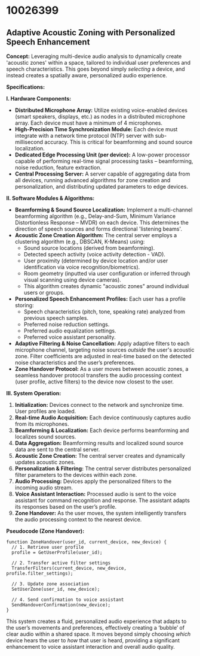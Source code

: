 # 10026399

## Adaptive Acoustic Zoning with Personalized Speech Enhancement

**Concept:** Leveraging multi-device audio analysis to dynamically create 'acoustic zones' within a space, tailored to individual user preferences and speech characteristics. This goes beyond simply *selecting* a device, and instead creates a spatially aware, personalized audio experience.

**Specifications:**

**I. Hardware Components:**

*   **Distributed Microphone Array:** Utilize existing voice-enabled devices (smart speakers, displays, etc.) as nodes in a distributed microphone array. Each device must have a minimum of 4 microphones.
*   **High-Precision Time Synchronization Module:**  Each device must integrate with a network time protocol (NTP) server with sub-millisecond accuracy. This is critical for beamforming and sound source localization.
*   **Dedicated Edge Processing Unit (per device):** A low-power processor capable of performing real-time signal processing tasks – beamforming, noise reduction, feature extraction.
*   **Central Processing Server:** A server capable of aggregating data from all devices, running advanced algorithms for zone creation and personalization, and distributing updated parameters to edge devices.

**II. Software Modules & Algorithms:**

*   **Beamforming & Sound Source Localization:** Implement a multi-channel beamforming algorithm (e.g., Delay-and-Sum, Minimum Variance Distortionless Response – MVDR) on each device.  This determines the direction of speech sources and forms directional 'listening beams'.
*   **Acoustic Zone Creation Algorithm:**  The central server employs a clustering algorithm (e.g., DBSCAN, K-Means) using:
    *   Sound source locations (derived from beamforming).
    *   Detected speech activity (voice activity detection - VAD).
    *   User proximity (determined by device location and/or user identification via voice recognition/biometrics).
    *   Room geometry (inputted via user configuration or inferred through visual scanning using device cameras).
    *   This algorithm creates dynamic "acoustic zones" around individual users or groups.
*   **Personalized Speech Enhancement Profiles:** Each user has a profile storing:
    *   Speech characteristics (pitch, tone, speaking rate) analyzed from previous speech samples.
    *   Preferred noise reduction settings.
    *   Preferred audio equalization settings.
    *   Preferred voice assistant personality.
*   **Adaptive Filtering & Noise Cancellation:**  Apply adaptive filters to each microphone channel, targeting noise sources *outside* the user's acoustic zone.  Filter coefficients are adjusted in real-time based on the detected noise characteristics and the user’s preferences.
*   **Zone Handover Protocol:**  As a user moves between acoustic zones, a seamless handover protocol transfers the audio processing context (user profile, active filters) to the device now closest to the user.

**III. System Operation:**

1.  **Initialization:** Devices connect to the network and synchronize time.  User profiles are loaded.
2.  **Real-time Audio Acquisition:**  Each device continuously captures audio from its microphones.
3.  **Beamforming & Localization:**  Each device performs beamforming and localizes sound sources.
4.  **Data Aggregation:**  Beamforming results and localized sound source data are sent to the central server.
5.  **Acoustic Zone Creation:** The central server creates and dynamically updates acoustic zones.
6.  **Personalization & Filtering:**  The central server distributes personalized filter parameters to the devices within each zone.
7.  **Audio Processing:** Devices apply the personalized filters to the incoming audio stream.
8.  **Voice Assistant Interaction:** Processed audio is sent to the voice assistant for command recognition and response. The assistant adapts its responses based on the user’s profile.
9.  **Zone Handover:**  As the user moves, the system intelligently transfers the audio processing context to the nearest device.

**Pseudocode (Zone Handover):**

```
function ZoneHandover(user_id, current_device, new_device) {
  // 1. Retrieve user profile
  profile = GetUserProfile(user_id);

  // 2. Transfer active filter settings
  TransferFilters(current_device, new_device, profile.filter_settings);

  // 3. Update zone association
  SetUserZone(user_id, new_device);

  // 4. Send confirmation to voice assistant
  SendHandoverConfirmation(new_device);
}
```

This system creates a fluid, personalized audio experience that adapts to the user’s movements and preferences, effectively creating a ‘bubble’ of clear audio within a shared space.  It moves beyond simply choosing *which* device hears the user to *how* that user is heard, providing a significant enhancement to voice assistant interaction and overall audio quality.